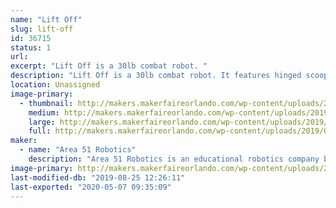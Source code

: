```yaml
---
name: "Lift Off"
slug: lift-off
id: 36715
status: 1
url: 
excerpt: "Lift Off is a 30lb combat robot. "
description: "Lift Off is a 30lb combat robot. It features hinged scooplets / dustpan wedge and a lifting arm. "
location: Unassigned
image-primary:
  - thumbnail: http://makers.makerfaireorlando.com/wp-content/uploads/2019/08/LiftOff2-150x150.jpg
    medium: http://makers.makerfaireorlando.com/wp-content/uploads/2019/08/LiftOff2-300x127.jpg
    large: http://makers.makerfaireorlando.com/wp-content/uploads/2019/08/LiftOff2-1024x433.jpg
    full: http://makers.makerfaireorlando.com/wp-content/uploads/2019/08/LiftOff2.jpg
maker:
  - name: "Area 51 Robotics"
    description: "Area 51 Robotics is an educational robotics company based out of Los Angeles. We develop digital curriculum and work with students, teams and schools."
image-primary: http://makers.makerfaireorlando.com/wp-content/uploads/2019/08/Area-51_dark_240.jpeg
last-modified-db: "2019-08-25 12:26:11"
last-exported: "2020-05-07 09:35:09"
---
```

